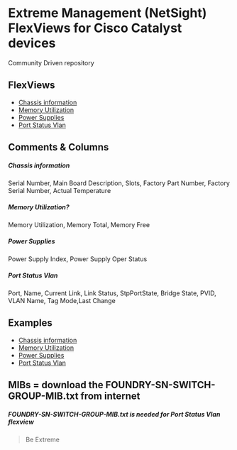 # Extreme Management (NetSight) FlexViews for Cisco Catalyst devices

Community Driven repository

## FlexViews
* [Chassis information](tpl/Foundry_Chassis.tpl?raw=true)
* [Memory Utilization](tpl/Foundry_Memory.tpl?raw=true)
* [Power Supplies](tpl/Foundry_PowerSupply.tpl?raw=true)
* [Port Status Vlan](tpl/Foundry_Port_Status_VLAN.tpl?raw=true)


## Comments & Columns
##### Chassis information
Serial Number, Main Board Description, Slots, Factory Part Number, Factory Serial Number, Actual Temperature

##### Memory Utilization?
Memory Utilization, Memory Total, Memory Free

##### Power Supplies
Power Supply Index, Power Supply Oper Status

##### Port Status Vlan
Port, Name, Current Link, Link Status, StpPortState, Bridge State, PVID, VLAN Name, Tag Mode,Last Change


## Examples
* [Chassis information](sample/FoundryChassis.PNG)
* [Memory Utilization](sample/FoundryMemory.PNG)
* [Power Supplies](sample/FoundryPowerSupply.PNG)
* [Port Status Vlan](sample/FoundryPortStatusVlan.PNG)

## MIBs = download the FOUNDRY-SN-SWITCH-GROUP-MIB.txt from internet
##### FOUNDRY-SN-SWITCH-GROUP-MIB.txt is needed for Port Status Vlan flexview

>Be Extreme